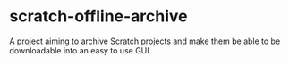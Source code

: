# scratch-offline-archive
A project aiming to archive Scratch projects and make them be able to be downloadable into an easy to use GUI.
